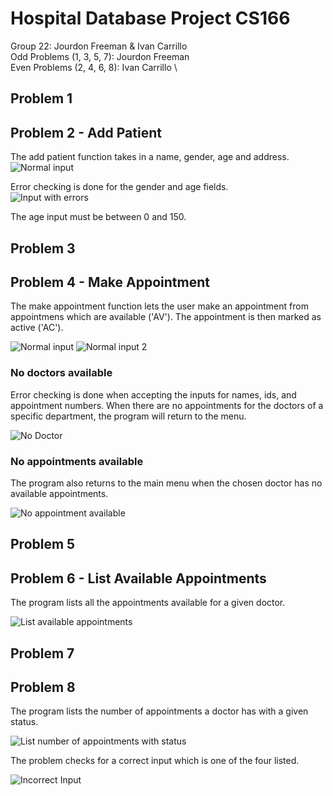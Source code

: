 # Hospital Database Project CS166
Group 22: Jourdon Freeman & Ivan Carrillo \
Odd Problems (1, 3, 5, 7): Jourdon Freeman \
Even Problems (2, 4, 6, 8): Ivan Carrillo \

## Problem 1

## Problem 2 - Add Patient

The add patient function takes in a name, gender, age and address. \
![Normal input](https://github.com/IvanBot00/Hospital_DB_Project_CS166/blob/main/images/q2normal.png)

Error checking is done for the gender and age fields. \
![Input with errors](https://github.com/IvanBot00/Hospital_DB_Project_CS166/blob/main/images/q2error.png)

The age input must be between 0 and 150.

## Problem 3

## Problem 4 - Make Appointment

The make appointment function lets the user make an appointment from appointmens which are available ('AV'). The appointment is then marked as active ('AC').

![Normal input](https://github.com/IvanBot00/Hospital_DB_Project_CS166/blob/main/images/q4normal1.png)
![Normal input 2](https://github.com/IvanBot00/Hospital_DB_Project_CS166/blob/main/images/q4normal2.png)

### No doctors available
Error checking is done when accepting the inputs for names, ids, and appointment numbers. When there are no appointments for the doctors of a specific department, the program will return to the menu.

![No Doctor](https://github.com/IvanBot00/Hospital_DB_Project_CS166/blob/main/images/q4nodoc.png)

### No appointments available

The program also returns to the main menu when the chosen doctor has no available appointments.

![No appointment available](https://github.com/IvanBot00/Hospital_DB_Project_CS166/blob/main/images/q4noapp.png)

## Problem 5

## Problem 6 - List Available Appointments

The program lists all the appointments available for a given doctor.

![List available appointments](https://github.com/IvanBot00/Hospital_DB_Project_CS166/blob/main/images/q6.png)



## Problem 7

## Problem 8

The program lists the number of appointments a doctor has with a given status. 

![List number of appointments with status](https://github.com/IvanBot00/Hospital_DB_Project_CS166/blob/main/images/q8enterPA.png)

The problem checks for a correct input which is one of the four listed.

![Incorrect Input](https://github.com/IvanBot00/Hospital_DB_Project_CS166/blob/main/images/q8error.png)

